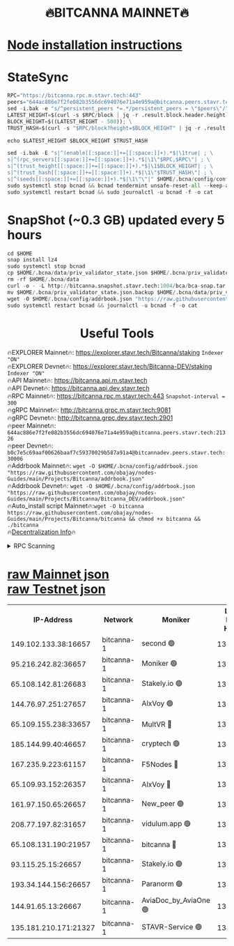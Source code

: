 <h1 align="center"> 🔥BITCANNA MAINNET🔥</h1>


[Node installation instructions](https://github.com/obajay/nodes-Guides/tree/main/Projects/Bitcanna)
=

# StateSync
```python
RPC="https://bitcanna.rpc.m.stavr.tech:443"
peers="644ac886e7f2fe082b3556dc694076e71a4e959a@bitcanna.peers.stavr.tech:21326"
sed -i.bak -e "s/^persistent_peers *=.*/persistent_peers = \"$peers\"/" $HOME/.bcna/config/config.toml
LATEST_HEIGHT=$(curl -s $RPC/block | jq -r .result.block.header.height); \
BLOCK_HEIGHT=$((LATEST_HEIGHT - 500)); \
TRUST_HASH=$(curl -s "$RPC/block?height=$BLOCK_HEIGHT" | jq -r .result.block_id.hash)

echo $LATEST_HEIGHT $BLOCK_HEIGHT $TRUST_HASH

sed -i.bak -E "s|^(enable[[:space:]]+=[[:space:]]+).*$|\1true| ; \
s|^(rpc_servers[[:space:]]+=[[:space:]]+).*$|\1\"$RPC,$RPC\"| ; \
s|^(trust_height[[:space:]]+=[[:space:]]+).*$|\1$BLOCK_HEIGHT| ; \
s|^(trust_hash[[:space:]]+=[[:space:]]+).*$|\1\"$TRUST_HASH\"| ; \
s|^(seeds[[:space:]]+=[[:space:]]+).*$|\1\"\"|" $HOME/.bcna/config/config.toml
sudo systemctl stop bcnad && bcnad tendermint unsafe-reset-all --keep-addr-book
sudo systemctl restart bcnad && sudo journalctl -u bcnad -f -o cat
```
# SnapShot (~0.3 GB) updated every 5 hours
```python
cd $HOME
snap install lz4
sudo systemctl stop bcnad
cp $HOME/.bcna/data/priv_validator_state.json $HOME/.bcna/priv_validator_state.json.backup
rm -rf $HOME/.bcna/data
curl -o - -L http://bitcanna.snapshot.stavr.tech:1004/bca/bca-snap.tar.lz4 | lz4 -c -d - | tar -x -C $HOME/.bcna --strip-components 2
mv $HOME/.bcna/priv_validator_state.json.backup $HOME/.bcna/data/priv_validator_state.json
wget -O $HOME/.bcna/config/addrbook.json "https://raw.githubusercontent.com/obajay/nodes-Guides/main/Projects/Bitcanna/addrbook.json"
sudo systemctl restart bcnad && journalctl -u bcnad -f -o cat
```

 <h1 align="center"> Useful Tools</h1>

🔥EXPLORER Mainnet🔥:    https://explorer.stavr.tech/Bitcanna/staking          `Indexer "ON"` \
🔥EXPLORER Devnet🔥:     https://explorer.stavr.tech/Bitcanna-DEV/staking     `Indexer "ON"` \
🔥API Mainnet🔥:         https://bitcanna.api.m.stavr.tech \
🔥API Devnet🔥:          https://bitcanna.api.dev.stavr.tech \
🔥RPC Mainnet🔥:         https://bitcanna.rpc.m.stavr.tech:443         `Snapshot-interval = 300` \
🔥gRPC Mainnet🔥:        http://bitcanna.grpc.m.stavr.tech:9081 \
🔥gRPC Devnet🔥:         http://bitcanna.grpc.dev.stavr.tech:2901 \
🔥peer Mainnet🔥:        `644ac886e7f2fe082b3556dc694076e71a4e959a@bitcanna.peers.stavr.tech:21326` \
🔥peer Devnet🔥:         `b0c7e5c69aaf00626baaf7c59370029b587a91a4@bitcannadev.peers.stavr.tech:30006` \
🔥Addrbook Mainnet🔥:    ```wget -O $HOME/.bcna/config/addrbook.json "https://raw.githubusercontent.com/obajay/nodes-Guides/main/Projects/Bitcanna/addrbook.json"``` \
🔥Addrbook Devnet🔥:    ```wget -O $HOME/.bcna/config/addrbook.json "https://raw.githubusercontent.com/obajay/nodes-Guides/main/Projects/Bitcanna/Bitcanna_DEV/addrbook.json"``` \
🔥Auto_install script Mainnet🔥:```wget -O bitcanna https://raw.githubusercontent.com/obajay/nodes-Guides/main/Projects/Bitcanna/bitcanna && chmod +x bitcanna && ./bitcanna``` \
🔥[Decentralization Info](https://github.com/obajay/StateSync-snapshots/tree/main/Projects/Bitcanna/Decentralization)🔥


<details>
<summary>RPC Scanning</summary>

<h2 align="center"> We scan nodes in real time every 4 hours. And we provide the final result of RPC endpoints.
We cannot influence the operation of these nodes in any way. </h2>


```python
If Voting Power is higher than 0 --> then the Node is a validator of the network and may be subject to attack and be a potential threat to the chain.
```
```python
We marked such validators with a red symbol
```

</details>

[raw Mainnet json](https://rpc-check.bcam.stavr.tech/bcam/rpc-bcam-result.json) \
[raw Testnet json](https://github.com/obajay/StateSync-snapshots/tree/main/Projects/Bitcanna/Rpc-Check-Testnet)
=



<table><tr><th>IP-Address</th><th>Network</th><th>Moniker</th><th>Latest Block Height</th><th>Earliest Block Height</th><th>Catching Up</th><th>Tx Index</th><th>Voting Power</th><th>Scan Time</th></tr><tr><td>149.102.133.38:16657</td><td>bitcanna-1</td><td>second 🟢</td><td>13077642</td><td>1</td><td>False</td><td>on</td><td>0</td><td>2024-03-19T07:49:18.310854333UTC</td></tr><tr><td>95.216.242.82:36657</td><td>bitcanna-1</td><td>Moniker 🟢</td><td>13077632</td><td>5776907</td><td>False</td><td>on</td><td>0</td><td>2024-03-19T07:48:16.930118848UTC</td></tr><tr><td>65.108.142.81:26683</td><td>bitcanna-1</td><td>Stakely.io 🟢</td><td>13077636</td><td>6152001</td><td>False</td><td>on</td><td>0</td><td>2024-03-19T07:48:40.145537120UTC</td></tr><tr><td>144.76.97.251:27657</td><td>bitcanna-1</td><td>AlxVoy 🟢</td><td>13077640</td><td>8805201</td><td>False</td><td>on</td><td>0</td><td>2024-03-19T07:49:07.776736441UTC</td></tr><tr><td>65.109.155.238:33657</td><td>bitcanna-1</td><td>MultVR 🔴</td><td>13077637</td><td>9933415</td><td>False</td><td>on</td><td>352548</td><td>2024-03-19T07:48:45.660174530UTC</td></tr><tr><td>185.144.99.40:46657</td><td>bitcanna-1</td><td>cryptech 🟢</td><td>13077631</td><td>11528001</td><td>False</td><td>on</td><td>0</td><td>2024-03-19T07:48:12.516244103UTC</td></tr><tr><td>167.235.9.223:61157</td><td>bitcanna-1</td><td>F5Nodes 🔴</td><td>13077637</td><td>12084001</td><td>False</td><td>on</td><td>570</td><td>2024-03-19T07:48:47.929204250UTC</td></tr><tr><td>65.109.93.152:26357</td><td>bitcanna-1</td><td>AlxVoy 🔴</td><td>13077642</td><td>12109301</td><td>False</td><td>on</td><td>1391929</td><td>2024-03-19T07:49:18.884340928UTC</td></tr><tr><td>161.97.150.65:26657</td><td>bitcanna-1</td><td>New_peer 🟢</td><td>13077636</td><td>12254001</td><td>False</td><td>on</td><td>0</td><td>2024-03-19T07:48:40.452179767UTC</td></tr><tr><td>208.77.197.82:31657</td><td>bitcanna-1</td><td>vidulum.app 🟢</td><td>13077636</td><td>12386934</td><td>False</td><td>on</td><td>0</td><td>2024-03-19T07:48:43.242320942UTC</td></tr><tr><td>65.108.131.190:21957</td><td>bitcanna-1</td><td>bitcanna 🔴</td><td>13077638</td><td>12977638</td><td>False</td><td>on</td><td>419991</td><td>2024-03-19T07:48:52.369994871UTC</td></tr><tr><td>93.115.25.15:26657</td><td>bitcanna-1</td><td>Stakely.io 🟢</td><td>13077635</td><td>13004569</td><td>False</td><td>on</td><td>0</td><td>2024-03-19T07:48:35.759495435UTC</td></tr><tr><td>193.34.144.156:26657</td><td>bitcanna-1</td><td>Paranorm 🟢</td><td>13077638</td><td>13042501</td><td>False</td><td>on</td><td>0</td><td>2024-03-19T07:48:54.662753375UTC</td></tr><tr><td>144.91.65.13:26667</td><td>bitcanna-1</td><td>AviaDoc_by_AviaOne 🟢</td><td>13077639</td><td>13072201</td><td>False</td><td>on</td><td>0</td><td>2024-03-19T07:49:03.180578975UTC</td></tr><tr><td>135.181.210.171:21327</td><td>bitcanna-1</td><td>STAVR-Service 🟢</td><td>13077640</td><td>13076501</td><td>False</td><td>on</td><td>0</td><td>2024-03-19T07:49:07.578104974UTC</td></tr></table>

